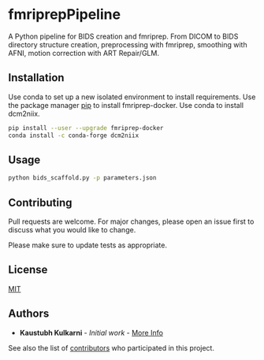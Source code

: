 # fmriprepPipeline

A Python pipeline for BIDS creation and fmriprep.
From DICOM to BIDS directory structure creation, preprocessing with fmriprep, smoothing with AFNI, motion correction with ART Repair/GLM.

## Installation

Use conda to set up a new isolated environment to install requirements.
Use the package manager [pip](https://pip.pypa.io/en/stable/) to install fmriprep-docker.
Use conda to install dcm2niix.

```bash
pip install --user --upgrade fmriprep-docker
conda install -c conda-forge dcm2niix
```

## Usage

```bash
python bids_scaffold.py -p parameters.json
```

## Contributing
Pull requests are welcome. For major changes, please open an issue first to discuss what you would like to change.

Please make sure to update tests as appropriate.

## License
[MIT](https://choosealicense.com/licenses/mit/)

## Authors

* **Kaustubh Kulkarni** - *Initial work* - [More Info](https://github.com/kulkarnik)

See also the list of [contributors](https://github.com/your/project/contributors) who participated in this project.
